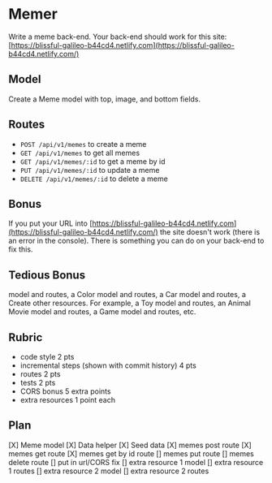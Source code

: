 # Memer

Write a meme back-end. Your back-end should work for this site:
[https://blissful-galileo-b44cd4.netlify.com](https://blissful-galileo-b44cd4.netlify.com/)

## Model

Create a Meme model with top, image, and bottom fields.

## Routes

* `POST /api/v1/memes` to create a meme
* `GET /api/v1/memes` to get all memes
* `GET /api/v1/memes/:id` to get a meme by id
* `PUT /api/v1/memes/:id` to update a meme
* `DELETE /api/v1/memes/:id` to delete a meme

## Bonus

If you put your URL into [https://blissful-galileo-b44cd4.netlify.com](https://blissful-galileo-b44cd4.netlify.com/)
the site doesn't work (there is an error in the console).
There is something you can do on your back-end to fix this.

## Tedious Bonus

model and routes, a Color model and routes, a Car model and routes, a
Create other resources. For example, a Toy model and routes, an Animal
Movie model and routes, a Game model and routes, etc.

## Rubric

* code style 2 pts
* incremental steps (shown with commit history) 4 pts
* routes 2 pts
* tests 2 pts
* CORS bonus 5 extra points
* extra resources 1 point each

## Plan

[X] Meme model
[X] Data helper
[X] Seed data
[X] memes post route
[X] memes get route
[X] memes get by id route
[] memes put route
[] memes delete route
[] put in url/CORS fix
[] extra resource 1 model
[] extra resource 1 routes
[] extra resource 2 model
[] extra resource 2 routes